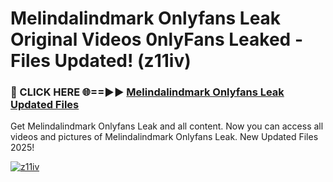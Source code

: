 # Melindalindmark Onlyfans Leak Original Videos 0nlyFans Leaked - Files Updated! (z11iv)

<h3>🔴 CLICK HERE 🌐==►► <a href="https://tinyurl.com/4seja8ks" rel="nofollow">Melindalindmark Onlyfans Leak Updated Files</a></h3>

Get Melindalindmark Onlyfans Leak and all content. Now you can access all videos and pictures of Melindalindmark Onlyfans Leak. New Updated Files 2025!

[![z11iv](https://i.imgur.com/EWjZXRe.gif)](https://tinyurl.com/4seja8ks)
